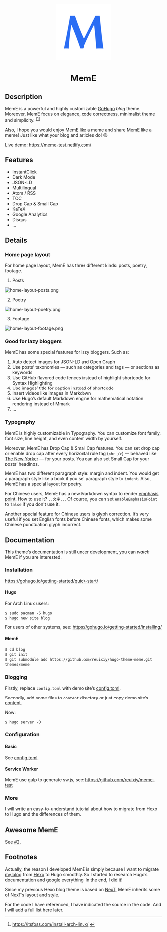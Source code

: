 <div align="center"><img src="https://raw.githubusercontent.com/reuixiy/hugo-theme-meme/master/static/icons/apple-touch-icon.png" /></div>

# <div align="center">MemE</div>

## Description

MemE is a powerful and highly customizable [GoHugo](https://github.com/gohugoio/hugo) *blog* theme. Moreover, MemE focus on elegance, code correctness, minimalist theme and simplicity. <sup id="fnref:1"><a href="#fn:1">[1]</a></sup>

Also, I hope you would enjoy MemE like a meme and share MemE like a meme! Just like what your blog and articles do! :stuck_out_tongue_closed_eyes:

Live demo: https://meme-test.netlify.com/

## Features

- InstantClick
- Dark Mode
- JSON-LD
- Multilingual
- Atom / RSS
- TOC
- Drop Cap & Small Cap
- KaTeX
- Google Analytics
- Disqus
- ...

## Details

### Home page layout

For home page layout, MemE has three different kinds: posts, poetry, footage.

1) Posts

![home-layout-posts.png](https://raw.githubusercontent.com/reuixiy/hugo-theme-meme/master/images/home-layout-posts.png)

2) Poetry

![home-layout-poetry.png](https://raw.githubusercontent.com/reuixiy/hugo-theme-meme/master/images/home-layout-poetry.png)

3) Footage

![home-layout-footage.png](https://raw.githubusercontent.com/reuixiy/hugo-theme-meme/master/images/home-layout-footage.png)

### Good for lazy bloggers

MemE has some special features for lazy bloggers. Such as:

1. Auto detect images for JSON-LD and Open Graph
2. Use posts’ taxonomies — such as categories and tags — or sections as keywords
3. Use GitHub flavored code fences instead of highlight shortcode for Syntax Highlighting
4. Use images’ title for caption instead of shortcode
5. Insert videos like images in Markdown
6. Use Hugo’s default Markdown engine for mathematical notation rendering instead of Mmark
7. ...

### Typography

MemE is highly customizable in Typography. You can customize font family, font size, line height, and even content width by yourself.

Moreover, MemE has Drop Cap & Small Cap features. You can set drop cap or enable drop cap after every horizontal rule tag (`<hr />`) — behaved like [The New Yorker](https://www.newyorker.com/) — for your posts. You can also set Small Cap for your posts’ headings.

MemE has two different paragraph style: margin and indent. You would get a paragraph style like a book if you set paragraph style to `indent`. Also, MemE has a special layout for poetry.

For Chinese users, MemE has a new Markdown syntax to render [emphasis point](https://en.wikipedia.org/wiki/Emphasis_point). How to use it? `..文字..`. Of course, you can set `enableEmphasisPoint` to `false` if you don't use it.

Another special feature for Chinese users is glyph correction. It’s very useful if you set English fonts before Chinese fonts, which makes some Chinese punctuation glyph incorrect.

## Documentation

This theme’s documentation is still under development, you can *watch* MemE if you are interested.

### Installation

https://gohugo.io/getting-started/quick-start/

#### Hugo

For Arch Linux users:

```
$ sudo pacman -S hugo
$ hugo new site blog
```

For users of other systems, see: https://gohugo.io/getting-started/installing/

#### MemE

```
$ cd blog
$ git init
$ git submodule add https://github.com/reuixiy/hugo-theme-meme.git themes/meme
```

### Blogging

Firstly, replace `config.toml` with demo site’s [config.toml](https://github.com/reuixiy/meme-test/blob/master/config.toml).

Secondly, add some files to `content` directory or just copy demo site’s [content](https://github.com/reuixiy/meme-test/tree/master/content).

Now:

```
$ hugo server -D
```

### Configuration

#### Basic

See [config.toml](https://github.com/reuixiy/meme-test/blob/master/config.toml).

#### Service Worker

MemE use gulp to generate sw.js, see: https://github.com/reuixiy/meme-test

### More

I will write an easy-to-understand tutorial about how to migrate from Hexo to Hugo and the differences of them.

## Awesome MemE

See [#2](https://github.com/reuixiy/hugo-theme-meme/issues/2).

## Footnotes

Actually, the reason I developed MemE is simply because I want to migrate [my blog](https://io-oi.me/) from [Hexo](https://hexo.io/) to Hugo smoothly. So I started to research Hugo’s documentation and google everything. In the end, I did it!

Since my previous Hexo blog theme is based on [NexT](https://github.com/theme-next/hexo-theme-next), MemE inherits some of NexT’s layout and style.

For the code I have referenced, I have indicated the source in the code. And I will add a full list here later.

---

<ol><li id="fn:1"><a href="https://itsfoss.com/install-arch-linux/">https://itsfoss.com/install-arch-linux/</a> <a href="#fnref:1">↩</a></li></ol>